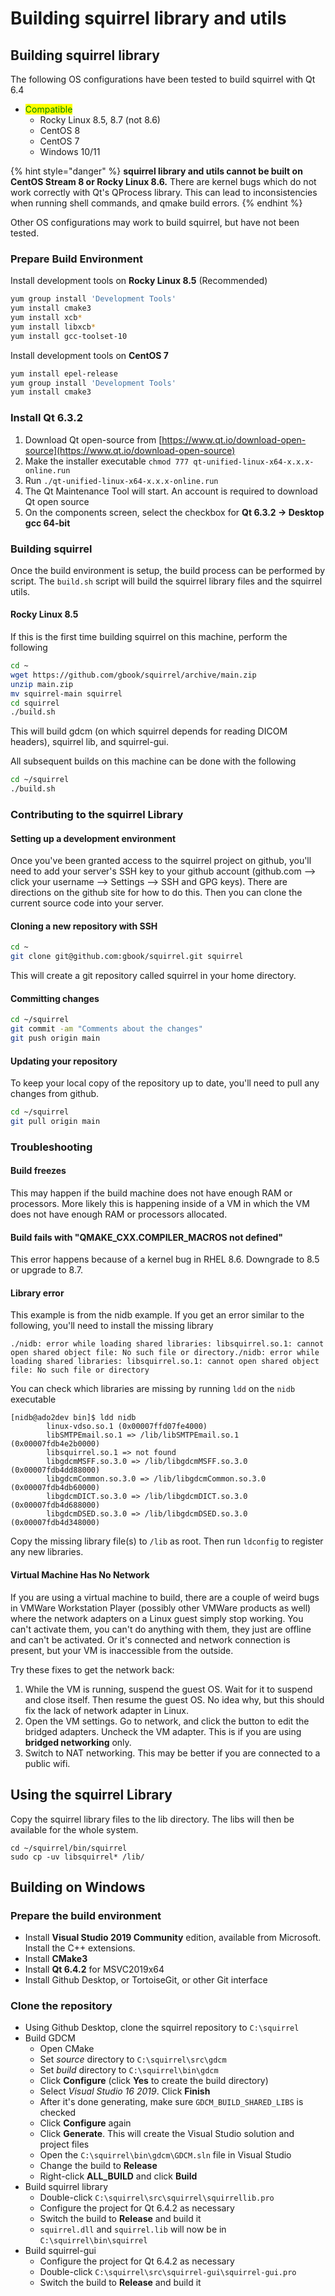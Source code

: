 # Building squirrel library and utils

## Building squirrel library

The following OS configurations have been tested to build squirrel with Qt 6.4

* <mark style="color:green;">Compatible</mark>
  * Rocky Linux 8.5, 8.7 (not 8.6)
  * CentOS 8
  * CentOS 7
  * Windows 10/11

{% hint style="danger" %}
**squirrel library and utils cannot be built on CentOS Stream 8 or Rocky Linux 8.6.** There are kernel bugs which do not work correctly with Qt's QProcess library. This can lead to inconsistencies when running shell commands, and qmake build errors.
{% endhint %}

Other OS configurations may work to build squirrel, but have not been tested.

### Prepare Build Environment

Install development tools on **Rocky Linux 8.5** (Recommended)

```bash
yum group install 'Development Tools'
yum install cmake3
yum install xcb*
yum install libxcb*
yum install gcc-toolset-10
```

Install development tools on **CentOS 7**

```bash
yum install epel-release
yum group install 'Development Tools'
yum install cmake3
```

### Install Qt 6.3.2

1. Download Qt open-source from [https://www.qt.io/download-open-source](https://www.qt.io/download-open-source)
2. Make the installer executable `chmod 777 qt-unified-linux-x64-x.x.x-online.run`
3. Run `./qt-unified-linux-x64-x.x.x-online.run`
4. The Qt Maintenance Tool will start. An account is required to download Qt open source
5. On the components screen, select the checkbox for **Qt 6.3.2 → Desktop gcc 64-bit**

### Building squirrel

Once the build environment is setup, the build process can be performed by script. The `build.sh` script will build the squirrel library files and the squirrel utils.

#### Rocky Linux 8.5

If this is the first time building squirrel on this machine, perform the following

```bash
cd ~
wget https://github.com/gbook/squirrel/archive/main.zip
unzip main.zip
mv squirrel-main squirrel
cd squirrel
./build.sh
```

This will build gdcm (on which squirrel depends for reading DICOM headers), squirrel lib, and squirrel-gui.

All subsequent builds on this machine can be done with the following

```bash
cd ~/squirrel
./build.sh
```

### Contributing to the squirrel Library

#### Setting up a development environment

Once you've been granted access to the squirrel project on github, you'll need to add your server's SSH key to your github account (github.com --> click your username --> Settings --> SSH and GPG keys). There are directions on the github site for how to do this. Then you can clone the current source code into your server.

#### Cloning a new repository with SSH

```bash
cd ~
git clone git@github.com:gbook/squirrel.git squirrel
```

This will create a git repository called squirrel in your home directory.

#### Committing changes

```bash
cd ~/squirrel
git commit -am "Comments about the changes"
git push origin main
```

#### Updating your repository

To keep your local copy of the repository up to date, you'll need to pull any changes from github.

```bash
cd ~/squirrel
git pull origin main
```

### Troubleshooting

#### Build freezes

This may happen if the build machine does not have enough RAM or processors. More likely this is happening inside of a VM in which the VM does not have enough RAM or processors allocated.

#### Build fails with "QMAKE\_CXX.COMPILER\_MACROS not defined"

This error happens because of a kernel bug in RHEL 8.6. Downgrade to 8.5 or upgrade to 8.7.

#### Library error

This example is from the nidb example. If you get an error similar to the following, you'll need to install the missing library

```
./nidb: error while loading shared libraries: libsquirrel.so.1: cannot open shared object file: No such file or directory./nidb: error while loading shared libraries: libsquirrel.so.1: cannot open shared object file: No such file or directory
```

You can check which libraries are missing by running `ldd` on the `nidb` executable

```
[nidb@ado2dev bin]$ ldd nidb
        linux-vdso.so.1 (0x00007ffd07fe4000)
        libSMTPEmail.so.1 => /lib/libSMTPEmail.so.1 (0x00007fdb4e2b0000)
        libsquirrel.so.1 => not found
        libgdcmMSFF.so.3.0 => /lib/libgdcmMSFF.so.3.0 (0x00007fdb4dd88000)
        libgdcmCommon.so.3.0 => /lib/libgdcmCommon.so.3.0 (0x00007fdb4db60000)
        libgdcmDICT.so.3.0 => /lib/libgdcmDICT.so.3.0 (0x00007fdb4d688000)
        libgdcmDSED.so.3.0 => /lib/libgdcmDSED.so.3.0 (0x00007fdb4d348000)
```

Copy the missing library file(s) to `/lib` as root. Then run `ldconfig` to register any new libraries.

#### Virtual Machine Has No Network

If you are using a virtual machine to build, there are a couple of weird bugs in VMWare Workstation Player (possibly other VMWare products as well) where the network adapters on a Linux guest simply stop working. You can't activate them, you can't do anything with them, they just are offline and can't be activated. Or it's connected and network connection is present, but your VM is inaccessible from the outside.

Try these fixes to get the network back:

1. While the VM is running, suspend the guest OS. Wait for it to suspend and close itself. Then resume the guest OS. No idea why, but this should fix the lack of network adapter in Linux.
2. Open the VM settings. Go to network, and click the button to edit the bridged adapters. Uncheck the VM adapter. This is if you are using **bridged networking** only.
3. Switch to NAT networking. This may be better if you are connected to a public wifi.

## Using the squirrel Library

Copy the squirrel library files to the lib directory. The libs will then be available for the whole system.

```
cd ~/squirrel/bin/squirrel
sudo cp -uv libsquirrel* /lib/
```

## Building on Windows

### Prepare the build environment

* Install **Visual Studio 2019 Community** edition, available from Microsoft. Install the C++ extensions.
* Install **CMake3**
* Install **Qt 6.4.2** for MSVC2019x64
* Install Github Desktop, or TortoiseGit, or other Git interface

### Clone the repository

* Using Github Desktop, clone the squirrel repository to `C:\squirrel`
* Build GDCM
  * Open CMake
  * Set _source_ directory to `C:\squirrel\src\gdcm`
  * Set _build_ directory to `C:\squirrel\bin\gdcm`
  * Click **Configure** (click **Yes** to create the build directory)
  * Select _Visual Studio 16 2019_. Click **Finish**
  * After it's done generating, make sure `GDCM_BUILD_SHARED_LIBS` is checked
  * Click **Configure** again
  * Click **Generate**. This will create the Visual Studio solution and project files
  * Open the `C:\squirrel\bin\gdcm\GDCM.sln` file in Visual Studio
  * Change the build to **Release**
  * Right-click **ALL\_BUILD** and click **Build**
* Build squirrel library
  * Double-click `C:\squirrel\src\squirrel\squirrellib.pro`
  * Configure the project for Qt 6.4.2 as necessary
  * Switch the build to **Release** and build it
  * `squirrel.dll` and `squirrel.lib` will now be in `C:\squirrel\bin\squirrel`
* Build squirrel-gui
  * Configure the project for Qt 6.4.2 as necessary
  * Double-click `C:\squirrel\src\squirrel-gui\squirrel-gui.pro`
  * Switch the build to **Release** and build it
